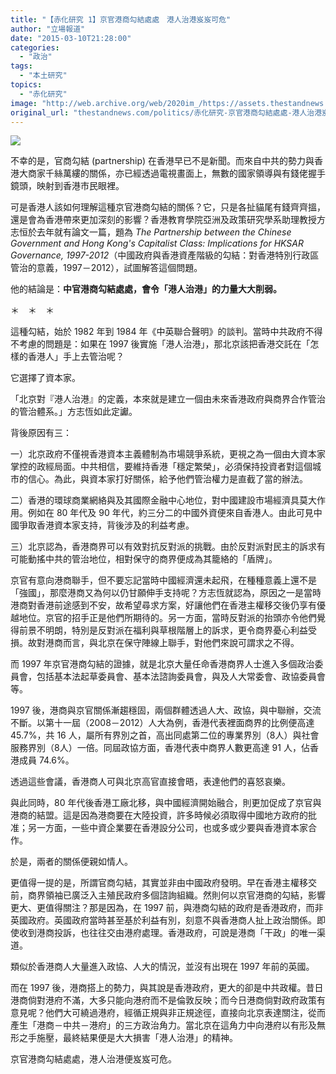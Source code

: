 ```yaml
---
title: "【赤化研究 1】京官港商勾結處處　港人治港岌岌可危"
author: "立場報道"
date: "2015-03-10T21:28:00"
categories:
  - "政治"
tags:
  - "本土研究"
topics:
  - "赤化研究"
image: "http://web.archive.org/web/2020im_/https://assets.thestandnews.com/media/photos/china-01_CYZjE.png"
original_url: "thestandnews.com/politics/赤化研究-京官港商勾結處處-港人治港岌岌可危"
---
```

![](http://web.archive.org/web/2020im_/https://assets.thestandnews.com/media/photos/china-01_CYZjE.png)

不幸的是，官商勾結 (partnership) 在香港早已不是新聞。而來自中共的勢力與香港大商家千絲萬縷的關係，亦已經透過電視畫面上，無數的國家領導與有錢佬握手鏡頭，映射到香港市民眼裡。

可是香港人該如何理解這種京官港商勾結的關係？它，只是各扯貓尾有錢齊齊搵，還是會為香港帶來更加深刻的影響？香港教育學院亞洲及政策研究學系助理教授方志恒於去年就有論文一篇，題為 _The Partnership between the Chinese Government and Hong Kong's Capitalist Class: Implications for HKSAR Governance, 1997-2012_（中國政府與香港資產階級的勾結：對香港特別行政區管治的意義，1997－2012），試圖解答這個問題。

他的結論是：**中官港商勾結處處，會令「港人治港」的力量大大削弱。**

＊　＊　＊

這種勾結，始於 1982 年到 1984 年《中英聯合聲明》的談判。當時中共政府不得不考慮的問題是：如果在 1997 後實施「港人治港」，那北京該把香港交託在「怎樣的香港人」手上去管治呢？

它選擇了資本家。

「北京對『港人治港』的定義，本來就是建立一個由未來香港政府與商界合作管治的管治體系。」方志恆如此定讞。

背後原因有三：

一）北京政府不僅視香港資本主義體制為市場競爭系統，更視之為一個由大資本家掌控的政經局面。中共相信，要維持香港「穩定繁榮」，必須保持投資者對這個城市的信心。為此，與資本家打好關係，給予他們管治權力是直截了當的辦法。

二）香港的環球商業網絡與及其國際金融中心地位，對中國建設市場經濟具莫大作用。例如在 80 年代及 90 年代，約三分二的中國外資便來自香港人。由此可見中國爭取香港資本家支持，背後涉及的利益考慮。

三）北京認為，香港商界可以有效對抗反對派的挑戰。由於反對派對民主的訴求有可能動搖中共的管治地位，相對保守的商界便成為其籠絡的「盾牌」。

京官有意向港商聯手，但不要忘記當時中國經濟還未起飛，在種種意義上還不是「強國」，那麼港商又為何以仍甘願伸手支持呢？方志恆就認為，原因之一是當時港商對香港前途感到不安，故希望尋求方案，好讓他們在香港主權移交後仍享有優越地位。京官的招手正是他們所期待的。另一方面，當時反對派的抬頭亦令他們覺得前景不明朗，特別是反對派在福利與草根階層上的訴求，更令商界憂心利益受損。故對港商而言，與北京在保守陣線上聯手，對他們來說可謂求之不得。

而 1997 年京官港商勾結的證據，就是北京大量任命香港商界人士進入多個政治委員會，包括基本法起草委員會、基本法諮詢委員會，與及人大常委會、政協委員會等。

1997 後，港商與京官關係漸趨穩固，兩個群體透過人大、政協，與中聯辦，交流不斷。以第十一屆（2008－2012）人大為例，香港代表裡面商界的比例便高達 45.7%，共 16 人，屬所有界別之首，高出同處第二位的專業界別（8人）與社會服務界別（8人）一倍。同屆政協方面，香港代表中商界人數更高達 91 人，佔香港成員 74.6%。

透過這些會議，香港商人可與北京高官直接會晤，表達他們的喜怒哀樂。

與此同時，80 年代後香港工廠北移，與中國經濟開始融合，則更加促成了京官與港商的結盟。這是因為港商要在大陸投資，許多時候必須取得中國地方政府的批准；另一方面，一些中資企業要在香港設分公司，也或多或少要與香港資本家合作。

於是，兩者的關係便親如情人。

更值得一提的是，所謂官商勾結，其實並非由中國政府發明。早在香港主權移交前，商界領袖已廣泛入主殖民政府多個諮詢組織。然則何以京官港商的勾結，影響更大、更值得關注？那是因為，在 1997 前，與港商勾結的政府是香港政府，而非英國政府。英國政府當時甚至基於利益有別，刻意不與香港商人扯上政治關係。即使收到港商投訴，也往往交由港府處理。香港政府，可說是港商「干政」的唯一渠道。

類似於香港商人大量進入政協、人大的情況，並沒有出現在 1997 年前的英國。

而在 1997 後，港商搭上的勢力，與其說是香港政府，更大的卻是中共政權。昔日港商倘對港府不滿，大多只能向港府而不是倫敦反映；而今日港商倘對政府政策有意見呢？他們大可繞過港府，經循正規與非正規途徑，直接向北京表達關注，從而產生「港商－中共－港府」的三方政治角力。當北京在這角力中向港府以有形及無形之手施壓，最終結果便是大大損害「港人治港」的精神。

京官港商勾結處處，港人治港便岌岌可危。